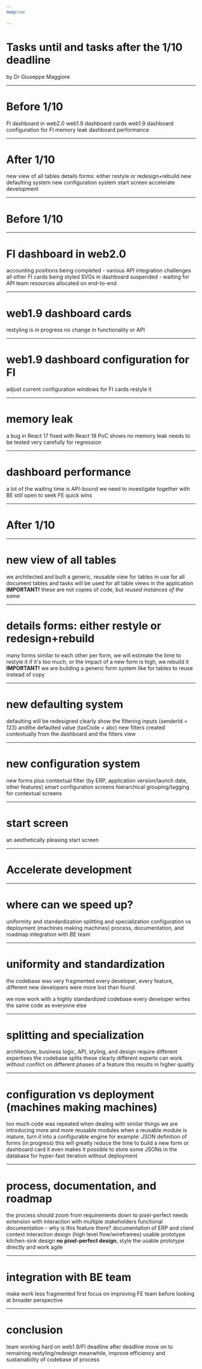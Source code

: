 ```yaml
---
marp: true

---
```


<!-- theme: gaia -->
<style>
  @font-face {
    font-family: "Apercu";
    src: url(https://legacy.grandeomega.com/css/fonts/Apercu-Mono.ttf) format("truetype");
  }

  :root {
    /* --color-background: #487ced;
    --color-foreground: #ffedf5;
    --color-highlight: #ffedf5;
    --color-dimmed: #ffedf5; */
    /* --color-background: #083d34;
    --color-foreground: #e3e8e7;
    --color-highlight: #35a674;
    --color-dimmed: #35a674; */

--color-background: #3A36AE;
    --color-foreground: #FCEEF5;
    --color-highlight: #E0569B;
    --color-dimmed: #E0569B;*/

--color-background: #FCEEF5;
    --color-foreground: #3A36AE;
    --color-highlight: #E0569B;
    --color-dimmed: #E0569B;

  }

  code {
   font-family:  "Fira code";
  }  
</style>


# <!-- fit --> Tasks until and tasks after the 1/10 deadline
by Dr Giuseppe Maggiore

---

# Before 1/10
FI dashboard in web2.0
web1.9 dashboard cards
web1.9 dashboard configuration for FI
memory leak
dashboard performance

---

# After 1/10
new view of all tables 
details forms: either restyle or redesign+rebuild
new defaulting system
new configuration system
start screen
accelerate development

---

# <!-- fit --> Before 1/10

---

# FI dashboard in web2.0
accounting positions being completed - various API integration challenges 
all other FI cards being styled
SVGs in dashboard suspended - waiting for API
team resources allocated on end-to-end

---

# web1.9 dashboard cards
restyling is in progress
no change in functionality or API

---

# web1.9 dashboard configuration for FI
adjust current configuration windows for FI cards
restyle it

---

# memory leak
a bug in React 17
fixed with React 18
PoC shows no memory leak
needs to be tested very carefully for regression

---

# dashboard performance
a lot of the waiting time is API-bound
we need to investigate together with BE
still open to seek FE quick wins

---

# <!-- fit --> After 1/10

---

# new view of all tables 
we architected and built a generic, reusable view for tables
in use for all document tables and tasks
will be used for all table views in the application
**IMPORTANT!** these are not copies of code, but _reused instances of the same_

---

# details forms: either restyle or redesign+rebuild
many forms similar to each other
per form, we will estimate the time to restyle it
if it's too much, or the impact of a new form is high, we rebuild it
**IMPORTANT!** we are building a generic form system like for tables to reuse instead of copy

---

# new defaulting system
defaulting will be redesigned
clearly show the filtering inputs (senderId = 123) andthe defaulted value (taxCode = abc)
new filters created contextually from the dashboard and the filters view

---

# new configuration system
new forms plus contextual filter (by ERP, application version/launch date, other features)
smart configuration screens
hierarchical grouping/tagging for contextual screens

---

# start screen
an aesthetically pleasing start screen

---

# <!-- fit --> Accelerate development

---

# where can we speed up?
uniformity and standardization
splitting and specialization
configuration vs deployment (machines making machines)
process, documentation, and roadmap
integration with BE team

---

# uniformity and standardization
the codebase was very fragmented
every developer, every feature, different
new developers were more lost than found

we now work with a highly standardized codebase
every developer writes the same code as everyone else

---

# splitting and specialization
architecture, business logic, API, styling, and design require different expertises
the codebase splits these clearly
different experts can work without conflict on different phases of a feature
this results in higher quality

---

# configuration vs deployment (machines making machines)
too much code was repeated when dealing with similar things
we are introducing more and more reusable modules
when a reusable module is mature, _turn it_ into a configurable engine
for example: JSON definition of forms (in progress)
this will greatly reduce the time to build a new form or dashboard card
it even makes it possible to store some JSONs in the database for hyper-fast iteration without deployment

---

# process, documentation, and roadmap
the process should zoom from requirements down to pixel-perfect
needs extension with
  interaction with multiple stakeholders
  functional documentation - why is this feature there? 
  documentation of ERP and client context
  interaction design (high level flow/wireframes)
  usable prototype
  kitchen-sink design
  **no pixel-perfect design**, style the usable prototype directly and work agile

---

# integration with BE team
make work less fragmented
first focus on improving FE team before looking at broader perspective

---

# conclusion
team working hard on web1.9/FI deadline
after deadline move on to remaining restyling/redesign
meanwhile, improve efficiency and sustainability
  of codebase
  of process



<!-- ❌ 
⚠️ 
💀
🔝
⬆️
➡️
💙
 -->

